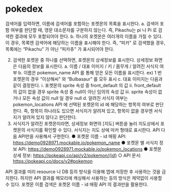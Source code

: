 # pokedex
검색어를 입력하면, 이름에 검색어를 포함하는 포켓몬의 목록을 표시한다.
a. 검색어 포함 여부를 판단할 때, 영문 대소문자를 구분하지 않는다. 즉,
Pikachu는 pi 나 Pi 로 검색한 결과에 모두 포함되어야 한다.
b. 하나의 포켓몬은 여러개의 이름을 가질 수 있다. 이 경우, 목록엔 검색어에
해당하는 이름을 표시해야 한다. 즉, “피카" 로 검색했을 경우, 목록에는
“Pikachu” 가 아닌 “피카츄" 가 표시되어야 한다.

2. 검색한 포켓몬 중 하나를 선택하면, 포켓몬의 상세정보를 표시한다. 상세정보 화면은
다음의 정보를 표시한다.
a. 이름 / 대표 이미지 / 키 / 몸무게 / 알려진 서식지 여부
b. 이름은 pokemon_name API 를 통해 얻은 모든 이름을 표시한다.
ex) 1 번 포켓몬의 경우 “이상해씨" 와 “Bulbasaur” 를 모두 표시
c. 대표 이미지는 다음과 같이 결정한다.
i. 포켓몬의 sprite 속성 중 front_default 의 값
ii. front_default 의 값이 없을 경우 sprite 속성 중 null이 아닌 임의의 속성
값
iii. sprite 속성이 없거나 모든 속성 값이 null 일 경우 null
d. 알려진 서식지 여부는 pokemon_locations API 에 선택된 포켓몬의 id 에
해당하는 항목의 여부로 판단한다. 즉, 항목이 하나라도 있으면 서식지가
알려져 있고, 항목이 없을 경우엔 서식지가 알려져 있지 않다고 판단한다.
3. 서식지가 알려진 포켓몬이라면, 상세정보 화면의 [지도] 버튼을 눌러 지도상에서
포켓몬의 서식지를 확인할 수 있다. 서식지는 지도 상에 마커 형태로 표시한다.
API
다음 API만을 사용해서 구현한다.
● 포켓몬 이름 - id 매핑 API: https://demo0928971.mockable.io/pokemon_name
● 포켓몬 별 서식지 정보 API: https://demo0928971.mockable.io/pokemon_locations
● 포켓몬 상세 정보: https://pokeapi.co/api/v2/pokemon/{id}
○ API 문서: https://pokeapi.co/docs/v2#pokemon

API 결과를 미리 resource 나 DB 등의 방식을 이용해 앱에 저장한 후 사용하는 것을
금지한다. 하지만 API 결과를 메모리에 캐싱해서 사용하는 등의 방식은 제약없이 사용할 수
있다.
포켓몬 이름 검색은 포켓몬 이름 - id 매핑 API 의 결과만을 활용한다.
